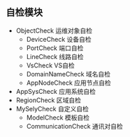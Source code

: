## 自检模块

- ObjectCheck 运维对象自检
   - DeviceCheck 设备自检
   - PortCheck 端口自检
   - LineCheck 线路自检
   - VsCheck VS自检
   - DomainNameCheck 域名自检
   - AppNodeCheck 应用节点自检
- AppSysCheck 应用系统自检
- RegionCheck 区域自检
- MySelyCheck 自定义自检
   - ModelCheck 模板自检
   - CommunicationCheck 通讯对自检